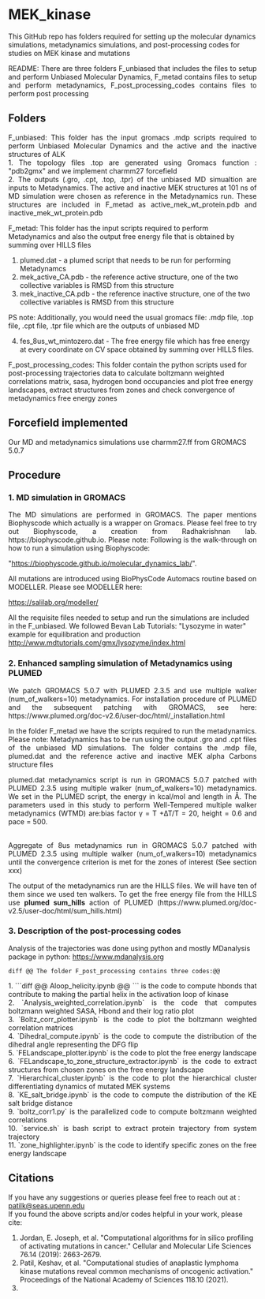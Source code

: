# MEK_kinase
This GitHub repo has folders required for setting up the molecular dynamics simulations, metadynamics simulations, and  post-processing codes for studies on MEK kinase and mutations


<p align="justify">
README:  There are three folders F_unbiased that includes the files to setup and perform Unbiased Molecular Dynamics, F_metad contains files to setup and perform metadynamics, F_post_processing_codes contains files to perform post processing <br />
</p>

## Folders
<p align="justify">
F_unbiased: This folder has the input gromacs .mdp scripts required to perform Unbiased Molecular Dynamics and the active and the inactive structures of ALK <br />
1. The topology files .top are generated using Gromacs function : "pdb2gmx" and we implement charmm27 forcefield <br />
2. The outputs (.gro, .cpt, .top, .tpr) of the unbiased MD simualtion are inputs to Metadynamics. The active and inactive MEK structures at 101 ns of MD simulation were chosen as reference in the Metadynamics run. These structures are included in F_metad as  active_mek_wt_protein.pdb and  inactive_mek_wt_protein.pdb <br />

F_metad: This folder has the input scripts required to perform Metadynamics and also the output free energy file that is obtained by summing over HILLS files <br />
1. plumed.dat - a plumed script that needs to be run for performing Metadynamcs <br />
2. mek_active_CA.pdb - the reference active structure, one of the two collective variables is RMSD from this structure <br />
3. mek_inactive_CA.pdb - the reference inactive structure, one of the two collective variables is RMSD from this structure <br />

PS note: Additionally, you would need the usual gromacs file:  .mdp file, .top file, .cpt file, .tpr file which are the outputs of unbiased MD <br />


4. fes_8us_wt_mintozero.dat - The free energy file which has free energy at every coordinate on CV space obtained by summing over HILLS files. <br />

F_post_processing_codes: This folder contain the python scripts used for post-processing trajectories data to calculate boltzmann weighted correlations matrix, sasa, hydrogen bond occupancies and plot free energy landscapes, extract structures from zones and check convergence of metadynamics free energy zones  </br> 

</p>

## Forcefield implemented

Our MD and metadynamics simulations use charmm27.ff from GROMACS 5.0.7

## Procedure
### 1. MD simulation in GROMACS <br />
<p align="justify">
The MD simulations are performed in GROMACS. The paper mentions Biophyscode which actually is a wrapper on Gromacs. Please feel free to try out Biophyscode, a creation from Radhakrishnan lab. https://biophyscode.github.io. Please note: Following is the walk-through on how to  run a simulation using Biophyscode:

"https://biophyscode.github.io/molecular_dynamics_lab/". <br />

All mutations are introduced using BioPhysCode Automacs routine based on MODELLER. Please see MODELLER here: <br />

https://salilab.org/modeller/ <br />



All the requisite files needed to setup and run the simulations are  included in the F_unbiased. We followed Bevan Lab Tutorials: "Lysozyme in water" example for equilibration and production <br />
http://www.mdtutorials.com/gmx/lysozyme/index.html
</p>

### 2. Enhanced sampling simulation of Metadynamics using PLUMED <br />
<p align="justify">
We patch GROMACS 5.0.7 with PLUMED 2.3.5 and use multiple walker (num_of_walkers=10) metadynamics. For installation procedure of PLUMED and the subsequent patching with GROMACS, see here: https://www.plumed.org/doc-v2.6/user-doc/html/_installation.html <br />
</p>

<p align="justify">
In the folder F_metad we have the scripts required to run the metadynamics. Please note: Metadynamics has to be run using the output .gro and .cpt files of the unbiased MD  simulations. The folder contains the .mdp file, plumed.dat and the reference active and inactive MEK alpha Carbons structure files <br />
</p>

<p align="justify">
plumed.dat metadynamics script is run in GROMACS 5.0.7 patched with PLUMED 2.3.5 using multiple walker (num_of_walkers=10) metadynamics. We set in the PLUMED script, the energy in kcal/mol and length in Å. The parameters used in this study to perform Well-Tempered multiple walker metadynamics (WTMD) are:bias factor γ = T +∆T/T = 20, height = 0.6 and pace = 500. <br />
<br />
</p>

<p align="justify">
Aggregate of 8us metadynamics run in GROMACS 5.0.7 patched with PLUMED 2.3.5 using multiple walker (num_of_walkers=10) metadynamics until the convergence criterion is met for the zones of interest (See section xxx) <br />
</p>

<p align="justify">
The output of the metadynamics run are the HILLS files. We will have ten of them since we used ten walkers. To get the free energy file from the HILLS use <b>plumed sum_hills</b> action of PLUMED (https://www.plumed.org/doc-v2.5/user-doc/html/sum_hills.html) <br />
</p>

### 3. Description of the post-processing codes <br />

Analysis of the trajectories was done using python and mostly MDanalysis package in python: https://www.mdanalysis.org  <br />

```diff @@ The folder F_post_processing contains three codes:@@ ``` <br />
 <p align="justify">
 1. ```diff @@ Aloop_helicity.ipynb @@ ``` is the code to compute hbonds that contribute to making the partial helix in the activation loop of kinase <br />
 2. `Analysis_weighted_correlation.ipynb` is the code that computes boltzmann weighted SASA, Hbond and their log ratio plot  <br />
 3. `Boltz_corr_plotter.ipynb` is the code to plot the boltzmann weighted correlation matrices  <br />
 4. `Dihedral_compute.ipynb` is the code to compute the distribution of the dihedral angle representing the DFG flip  <br />
 5. `FELandscape_plotter.ipynb` is the code to plot the free energy landscape  <br />
 6. `FELandscape_to_zone_structure_extractor.ipynb` is the code to extract structures from chosen zones on the free energy landscape   <br />
 7. `Hierarchical_cluster.ipynb` is the code to plot the hierarchical cluster differentiating dynamics of mutated MEK systems  <br />
 8. `KE_salt_bridge.ipynb` is the code to compute the distribution of the KE salt bridge distance  <br />
 9. `boltz_corr1.py` is the parallelized code to compute boltzmann weighted correlations  <br />
 10. `service.sh` is bash script to extract protein trajectory from system trajectory  <br />
 11. `zone_highlighter.ipynb` is the code to identify specific zones on the free energy landscape  <br />
</p>

## Citations

If you have any suggestions or queries please feel free to reach out at : patilk@seas.upenn.edu  <br />
If you found the above scripts and/or codes helpful in your work, please cite: <br />
1. Jordan, E. Joseph, et al. "Computational algorithms for in silico profiling of activating mutations in cancer." Cellular and Molecular Life Sciences 76.14 (2019): 2663-2679.
2. Patil, Keshav, et al. "Computational studies of anaplastic lymphoma kinase mutations reveal common mechanisms of oncogenic activation." Proceedings of the National Academy of Sciences 118.10 (2021).
3.
</p>
